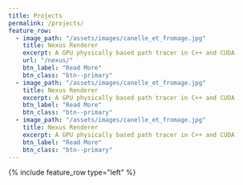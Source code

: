 ```yaml
---
title: Projects
permalink: /projects/
feature_row:
  - image_path: "/assets/images/canelle_et_fromage.jpg"
    title: Nexus Renderer
    excerpt: A GPU physically based path tracer in C++ and CUDA
    url: "/nexus/"
    btn_label: "Read More"
    btn_class: "btn--primary"
  - image_path: "/assets/images/canelle_et_fromage.jpg"
    title: Nexus Renderer
    excerpt: A GPU physically based path tracer in C++ and CUDA
    btn_label: "Read More"
    btn_class: "btn--primary"
  - image_path: "/assets/images/canelle_et_fromage.jpg"
    title: Nexus Renderer
    excerpt: A GPU physically based path tracer in C++ and CUDA
    btn_label: "Read More"
    btn_class: "btn--primary"
---
```


{% include feature_row type="left" %}

